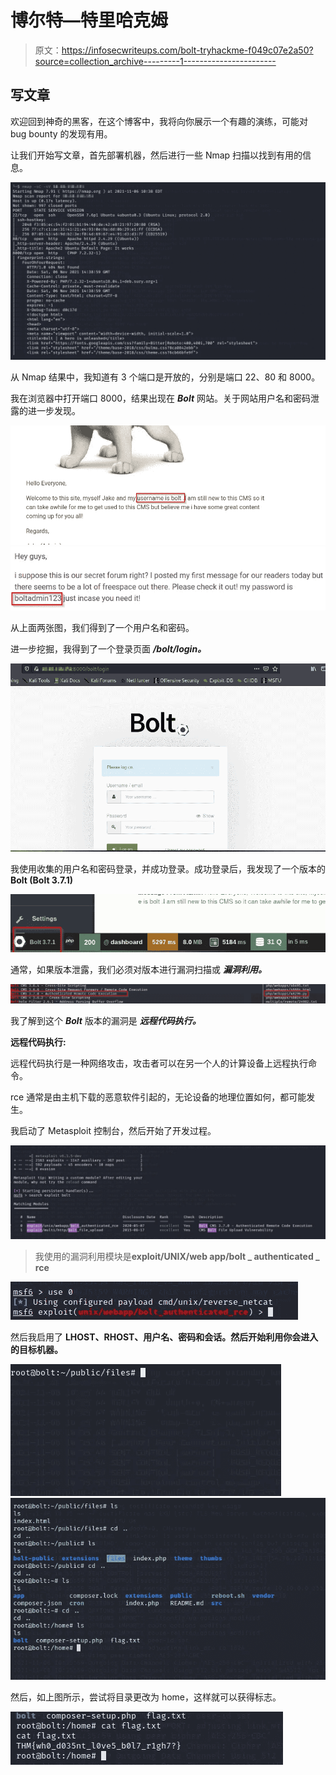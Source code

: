 # 博尔特—特里哈克姆

> 原文：<https://infosecwriteups.com/bolt-tryhackme-f049c07e2a50?source=collection_archive---------1----------------------->

## 写文章

欢迎回到神奇的黑客，在这个博客中，我将向你展示一个有趣的演练，可能对 bug bounty 的发现有用。

让我们开始写文章，首先部署机器，然后进行一些 Nmap 扫描以找到有用的信息。

![](img/7f4dafb0dce67eb650515f20264b183a.png)

从 Nmap 结果中，我知道有 3 个端口是开放的，分别是端口 22、80 和 8000。

我在浏览器中打开端口 8000，结果出现在 ***Bolt*** 网站。关于网站用户名和密码泄露的进一步发现。

![](img/8a74fd87f013b4fbcaf57324fa311da3.png)![](img/1c38d01345ccd16adbb34ac0eb5de89e.png)

从上面两张图，我们得到了一个用户名和密码。

进一步挖掘，我得到了一个登录页面 ***/bolt/login。***

![](img/efdf026521ab3854915b36c22c6b820c.png)

我使用收集的用户名和密码登录，并成功登录。成功登录后，我发现了一个版本的 **Bolt (Bolt 3.7.1)**

![](img/f0dd6eee0bd9f66558cdbaa8885c6148.png)

通常，如果版本泄露，我们必须对版本进行漏洞扫描或 ***漏洞利用。***

![](img/8cd9e36e6f6029dffc0c28bfa47cf51d.png)

我了解到这个 ***Bolt*** 版本的漏洞是 ***远程代码执行。***

**远程代码执行:**

远程代码执行是一种网络攻击，攻击者可以在另一个人的计算设备上远程执行命令。

rce 通常是由主机下载的恶意软件引起的，无论设备的地理位置如何，都可能发生。

我启动了 Metasploit 控制台，然后开始了开发过程。

![](img/2d3aea7b32b1151d2075f116f51a690f.png)

> 我使用的漏洞利用模块是**exploit/UNIX/web app/bolt _ authenticated _ rce**

![](img/e4a45e55cf7a284a59be6ba3decc477f.png)

然后我启用了 **LHOST、RHOST、用户名、密码和会话。然后开始利用你会进入的目标机器。**

![](img/2d03d11cf7167c91473a47211c35521b.png)![](img/a422333925aad1d2cd1e10a44b1ae470.png)

然后，如上图所示，尝试将目录更改为 home，这样就可以获得标志。

![](img/530d96df7c32b6d44a5b45261ee2dd19.png)